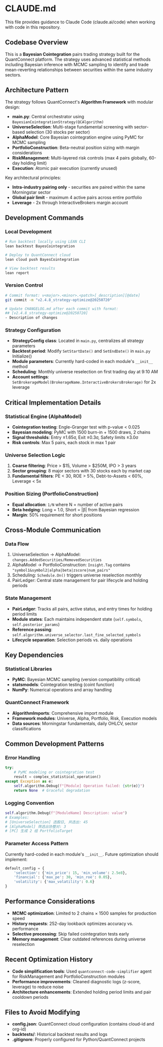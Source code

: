 # CLAUDE.md

This file provides guidance to Claude Code (claude.ai/code) when working with code in this repository.

## Codebase Overview

This is a **Bayesian Cointegration** pairs trading strategy built for the QuantConnect platform. The strategy uses advanced statistical methods including Bayesian inference with MCMC sampling to identify and trade mean-reverting relationships between securities within the same industry sectors.

## Architecture Pattern

The strategy follows QuantConnect's **Algorithm Framework** with modular design:

- **main.py**: Central orchestrator using `BayesianCointegrationStrategy(QCAlgorithm)`
- **UniverseSelection**: Multi-stage fundamental screening with sector-based selection (30 stocks per sector)
- **AlphaModel**: Core Bayesian cointegration engine using PyMC for MCMC sampling
- **PortfolioConstruction**: Beta-neutral position sizing with margin considerations
- **RiskManagement**: Multi-layered risk controls (max 4 pairs globally, 60-day holding limit)
- **Execution**: Atomic pair execution (currently unused)

Key architectural principles:
- **Intra-industry pairing only** - securities are paired within the same Morningstar sector
- **Global pair limit** - maximum 4 active pairs across entire portfolio
- **Leverage** - 2x through InteractiveBrokers margin account

## Development Commands

### Local Development
```bash
# Run backtest locally using LEAN CLI
lean backtest BayesCointegration

# Deploy to QuantConnect cloud
lean cloud push BayesCointegration

# View backtest results
lean report
```

### Version Control
```bash
# Commit format: v<major>.<minor>.<patch>[_description][@date]
git commit -m "v2.4.8_strategy-optimize@20250720"

# Update CHANGELOG.md after each commit with format:
## [v2.4.8_strategy-optimize@20250720]
- Description of changes
```

### Strategy Configuration
- **StrategyConfig class**: Located in `main.py`, centralizes all strategy parameters
- **Backtest period**: Modify `SetStartDate()` and `SetEndDate()` in `main.py` Initialize()
- **Module parameters**: Currently hard-coded in each module's `__init__` method
- **Scheduling**: Monthly universe reselection on first trading day at 9:10 AM
- **Account settings**: `SetBrokerageModel(BrokerageName.InteractiveBrokersBrokerage)` for 2x leverage

## Critical Implementation Details

### Statistical Engine (AlphaModel)
- **Cointegration testing**: Engle-Granger test with p-value < 0.025
- **Bayesian modeling**: PyMC with 1500 burn-in + 1500 draws, 2 chains
- **Signal thresholds**: Entry ±1.65σ, Exit ±0.3σ, Safety limits ±3.0σ
- **Risk controls**: Max 5 pairs, each stock in max 1 pair

### Universe Selection Logic
1. **Coarse filtering**: Price > $15, Volume > $250M, IPO > 3 years  
2. **Sector grouping**: 8 major sectors with 30 stocks each by market cap
3. **Fundamental filters**: PE < 30, ROE > 5%, Debt-to-Assets < 60%, Leverage < 5x

### Position Sizing (PortfolioConstruction)
- **Equal allocation**: `1/N` where N = number of active pairs
- **Beta hedging**: Long = 1.0, Short = |β| from Bayesian regression
- **Margin**: 50% requirement for short positions

## Cross-Module Communication

### Data Flow
1. UniverseSelection → AlphaModel: `changes.AddedSecurities/RemovedSecurities`
2. AlphaModel → PortfolioConstruction: `Insight.Tag` contains `"symbol1&symbol2|alpha|beta|zscore|num_pairs"`
3. Scheduling: `Schedule.On()` triggers universe reselection monthly
4. PairLedger: Central state management for pair lifecycle and holding periods

### State Management
- **PairLedger**: Tracks all pairs, active status, and entry times for holding period limits
- **Module states**: Each maintains independent state (`self.symbols`, `self.posterior_params`)
- **Reference passing**: `self.algorithm.universe_selector.last_fine_selected_symbols`
- **Lifecycle separation**: Selection periods vs. daily operations

## Key Dependencies

### Statistical Libraries
- **PyMC**: Bayesian MCMC sampling (version compatibility critical)
- **statsmodels**: Cointegration testing (coint function)
- **NumPy**: Numerical operations and array handling

### QuantConnect Framework
- **AlgorithmImports**: Comprehensive import module
- **Framework modules**: Universe, Alpha, Portfolio, Risk, Execution models
- **Data sources**: Morningstar fundamentals, daily OHLCV, sector classifications

## Common Development Patterns

### Error Handling
```python
try:
    # PyMC modeling or cointegration test
    result = complex_statistical_operation()
except Exception as e:
    self.algorithm.Debug(f"[Module] Operation failed: {str(e)}")
    return None  # Graceful degradation
```

### Logging Convention
```python
self.algorithm.Debug(f"[ModuleName] Description: value")
# Examples:
# [UniverseSelection] 选股日, 共选出: 45
# [AlphaModel] 筛选出协整对: 3
# [PC] 生成 2 组 PortfolioTarget
```

### Parameter Access Pattern
Currently hard-coded in each module's `__init__`. Future optimization should implement:
```python
default_config = {
    'selection': {'min_price': 15, 'min_volume': 2.5e8},
    'financial': {'max_pe': 30, 'min_roe': 0.05},
    'volatility': {'max_volatility': 0.6}
}
```

## Performance Considerations

- **MCMC optimization**: Limited to 2 chains × 1500 samples for production speed
- **History requests**: 252-day lookback optimizes accuracy vs. performance  
- **Selective processing**: Skip failed cointegration tests early
- **Memory management**: Clear outdated references during universe reselection

## Recent Optimization History

- **Code simplification tools**: Used `quantconnect-code-simplifier` agent for RiskManagement and PortfolioConstruction modules
- **Performance improvements**: Cleaned diagnostic logs (z-score, leverage) to reduce noise
- **Architecture enhancements**: Extended holding period limits and pair cooldown periods

## Files to Avoid Modifying

- **config.json**: QuantConnect cloud configuration (contains cloud-id and org-id)
- **backtests/**: Historical backtest results and logs
- **.gitignore**: Properly configured for Python/QuantConnect projects